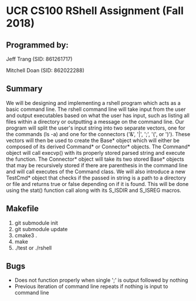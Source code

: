 
# UCR CS100 RShell Assignment (Fall 2018)

## Programmed by:

Jeff Trang (SID: 861261717)

Mitchell Doan (SID: 862022288)

## Summary

We will be designing and implementing a rshell program which acts as a basic command line. The rshell command line will take input from the user and output executables based on what the user has input, such as listing all files within a directory or outputting a message on the command line. Our program will split the user's input string into two separate vectors, one for the commands (ls -a) and one for the connectors ('&', '|', ';', '(', or ')'). These vectors will then be used to create the Base* object which will either be composed of its derived Command* or Connector* objects. The Command* object will call execvp() with its properly stored parsed string and execute the function. The Connector* object will take its two stored Base* objects that may be recursively stored if there are parenthesis in the command line and will call executes of the Command class. We will also introduce a new TestCmd* object that checks if the passed in string is a path to a directory or file and returns true or false depending on if it is found. This will be done using the stat() function call along with its S_ISDIR and S_ISREG macros.

## Makefile

1. git submodule init
2. git submodule update
3. cmake3 .
4. make
5. ./test or ./rshell

## Bugs

- Does not function properly when single ';' is output followed by nothing
- Previous iteration of command line repeats if nothing is input to command line
